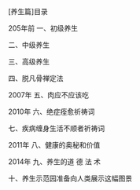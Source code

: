 [养生篇]目录


205年前
一、初级养生

二、中级养生

三、高级养生

四、脱凡骨禅定法


2007年
五、肉应不应该吃


2010年
六、绝症痊愈祈祷词

七、疾病缠身生活不顺者祈祷词


2011年
八、健康的奥秘和价值


2014年
九、养生的道 德 法 术

十、养生示范园准备向人类展示这幅图景



